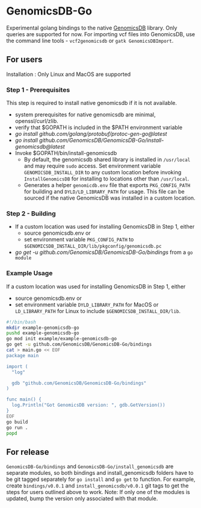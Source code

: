 # GenomicsDB-Go
Experimental golang bindings to the native [GenomicsDB](https://github.com/GenomicsDB/GenomicsDB) library. Only queries are supported for now. For importing vcf files into GenomicsDB, use the command line tools - `vcf2genomicsdb` or `gatk GenomicsDBImport`.

## For users
Installation : Only Linux and MacOS are supported
### Step 1 - Prerequisites
This step is required to install native genomicsdb if it is not available.
- system prerequisites for native genomicsdb are minimal, openssl/curl/zlib.
- verify that $GOPATH is included in the $PATH environment variable
- _go install github.com/golang/protobuf/protoc-gen-go@latest_
- _go install github.com/GenomicsDB/GenomicsDB-Go/install-genomicsdb@latest_
- Invoke $GOPATH/bin/install-genomicsdb
  - By default, the genomicsdb shared library is installed in `/usr/local` and may require `sudo` access. Set environment variable `GENOMICSDB_INSTALL_DIR` to any custom location before invoking `InstallGenomicsDB` for installing to locations other than `/usr/local`.
  - Generates a helper `genomicdb.env` file that exports `PKG_CONFIG_PATH` for building and `DYLD/LD_LIBRARY_PATH` for usage. This file can be sourced if the native GenomicsDB was installed in a custom location.
### Step 2 - Building
- If a custom location was used for installing GenomicsDB in Step 1, either
  - source genomicsdb.env or
  - set environment variable `PKG_CONFIG_PATH` to `$GENOMICSDB_INSTALL_DIR/lib/pkgconfig/genomicsdb.pc`
- _go get -u github.com/GenomicsDB/GenomicsDB-Go/bindings_ from a `go module`
  
### Example Usage
If a custom location was used for installing GenomicsDB in Step 1, either
  - source genomicsdb.env or
  - set environment variable `DYLD_LIBRARY_PATH` for MacOS or `LD_LIBRARY_PATH` for Linux to include `$GENOMICSDB_INSTALL_DIR/lib`.
  
```bash
#!/bin/bash
mkdir example-genomicsdb-go
pushd example-genomicsdb-go
go mod init example/example-genomicsdb-go
go get -u github.com/GenomicsDB/GenomicsDB-Go/bindings
cat > main.go << EOF
package main

import (
  "log"

  gdb "github.com/GenomicsDB/GenomicsDB-Go/bindings"
)

func main() {
  log.Println("Got GenomicsDB version: ", gdb.GetVersion())
}
EOF
go build
go run .
popd
```


  

## For release
`GenomicsDB-Go/bindings` and `GenomicsDB-Go/install_genomicsdb` are separate modules, so both bindings and install_genomicsdb folders have to be git tagged separately for `go install` and `go get` to function. For example, create `bindings/v0.0.1` and `install_genomicsdb/v0.0.1` git tags to get the steps for users outlined above to work. Note: If only one of the modules is updated, bump the version only associated with that module.

